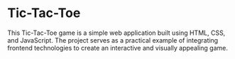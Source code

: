 # Tic-Tac-Toe
This Tic-Tac-Toe game is a simple web application built using HTML, CSS, and JavaScript. The project serves as a practical example of integrating frontend technologies to create an interactive and visually appealing game.
